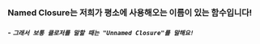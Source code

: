 ### Named Closure는 저희가 평소에 사용해오는 이름이 있는 함수입니다!

##### - ```그래서 보통 클로저를 말할 때는 "Unnamed Closure"를 말해요!```